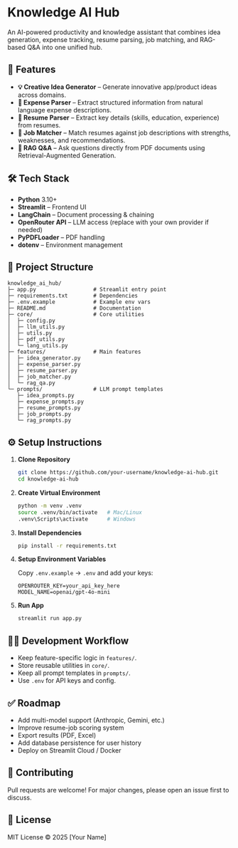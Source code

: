 # Knowledge AI Hub

An AI-powered productivity and knowledge assistant that combines idea generation, expense tracking, resume parsing, job matching, and RAG-based Q&A into one unified hub.

## 🚀 Features

- **💡 Creative Idea Generator** – Generate innovative app/product ideas across domains.
- **🧾 Expense Parser** – Extract structured information from natural language expense descriptions.
- **📄 Resume Parser** – Extract key details (skills, education, experience) from resumes.
- **🤝 Job Matcher** – Match resumes against job descriptions with strengths, weaknesses, and recommendations.
- **🔎 RAG Q&A** – Ask questions directly from PDF documents using Retrieval-Augmented Generation.

## 🛠️ Tech Stack

- **Python** 3.10+
- **Streamlit** – Frontend UI
- **LangChain** – Document processing & chaining
- **OpenRouter API** – LLM access (replace with your own provider if needed)
- **PyPDFLoader** – PDF handling
- **dotenv** – Environment management

## 📂 Project Structure

```
knowledge_ai_hub/
├─ app.py                  # Streamlit entry point
├─ requirements.txt        # Dependencies
├─ .env.example            # Example env vars
├─ README.md               # Documentation
├─ core/                   # Core utilities
│  ├─ config.py
│  ├─ llm_utils.py
│  ├─ utils.py
│  ├─ pdf_utils.py
│  └─ lang_utils.py
├─ features/               # Main features
│  ├─ idea_generator.py
│  ├─ expense_parser.py
│  ├─ resume_parser.py
│  ├─ job_matcher.py
│  └─ rag_qa.py
└─ prompts/                # LLM prompt templates
   ├─ idea_prompts.py
   ├─ expense_prompts.py
   ├─ resume_prompts.py
   ├─ job_prompts.py
   └─ rag_prompts.py
```

## ⚙️ Setup Instructions

1. **Clone Repository**
   ```bash
   git clone https://github.com/your-username/knowledge-ai-hub.git
   cd knowledge-ai-hub
   ```

2. **Create Virtual Environment**
   ```bash
   python -m venv .venv
   source .venv/bin/activate   # Mac/Linux
   .venv\Scripts\activate      # Windows
   ```

3. **Install Dependencies**
   ```bash
   pip install -r requirements.txt
   ```

4. **Setup Environment Variables**

   Copy `.env.example` → `.env` and add your keys:
   ```
   OPENROUTER_KEY=your_api_key_here
   MODEL_NAME=openai/gpt-4o-mini
   ```

5. **Run App**
   ```bash
   streamlit run app.py
   ```

## 🧑‍💻 Development Workflow

- Keep feature-specific logic in `features/`.
- Store reusable utilities in `core/`.
- Keep all prompt templates in `prompts/`.
- Use `.env` for API keys and config.

## ✅ Roadmap

- Add multi-model support (Anthropic, Gemini, etc.)
- Improve resume-job scoring system
- Export results (PDF, Excel)
- Add database persistence for user history
- Deploy on Streamlit Cloud / Docker

## 🤝 Contributing

Pull requests are welcome! For major changes, please open an issue first to discuss.

## 📜 License

MIT License © 2025 [Your Name]